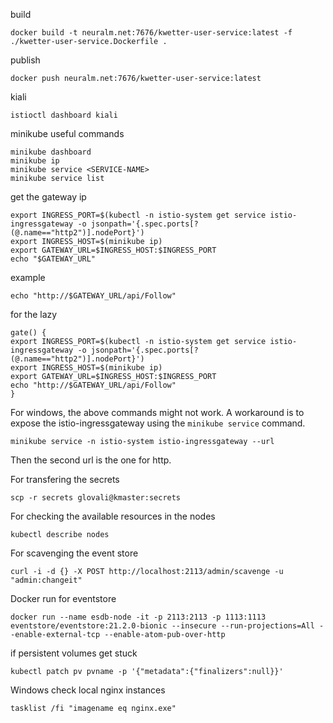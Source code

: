 build
```
docker build -t neuralm.net:7676/kwetter-user-service:latest -f ./kwetter-user-service.Dockerfile .
```
publish
```
docker push neuralm.net:7676/kwetter-user-service:latest
```
kiali
```
istioctl dashboard kiali
```
minikube useful commands
```
minikube dashboard
minikube ip
minikube service <SERVICE-NAME>
minikube service list
```
get the gateway ip
```
export INGRESS_PORT=$(kubectl -n istio-system get service istio-ingressgateway -o jsonpath='{.spec.ports[?(@.name=="http2")].nodePort}')
export INGRESS_HOST=$(minikube ip)
export GATEWAY_URL=$INGRESS_HOST:$INGRESS_PORT
echo "$GATEWAY_URL"
```
example
```
echo "http://$GATEWAY_URL/api/Follow"
```
for the lazy
```
gate() {
export INGRESS_PORT=$(kubectl -n istio-system get service istio-ingressgateway -o jsonpath='{.spec.ports[?(@.name=="http2")].nodePort}')
export INGRESS_HOST=$(minikube ip)
export GATEWAY_URL=$INGRESS_HOST:$INGRESS_PORT
echo "http://$GATEWAY_URL/api/Follow"
}
```
For windows, the above commands might not work.
A workaround is to expose the istio-ingressgateway using the `minikube service` command.
```
minikube service -n istio-system istio-ingressgateway --url
```
Then the second url is the one for http.

For transfering the secrets
```
scp -r secrets glovali@kmaster:secrets
```

For checking the available resources in the nodes
```
kubectl describe nodes
```

For scavenging the event store
```
curl -i -d {} -X POST http://localhost:2113/admin/scavenge -u "admin:changeit"
```

Docker run for eventstore
```
docker run --name esdb-node -it -p 2113:2113 -p 1113:1113 eventstore/eventstore:21.2.0-bionic --insecure --run-projections=All --enable-external-tcp --enable-atom-pub-over-http
```

if persistent volumes get stuck
```
kubectl patch pv pvname -p '{"metadata":{"finalizers":null}}'
```


Windows check local nginx instances
```
tasklist /fi "imagename eq nginx.exe"
```
